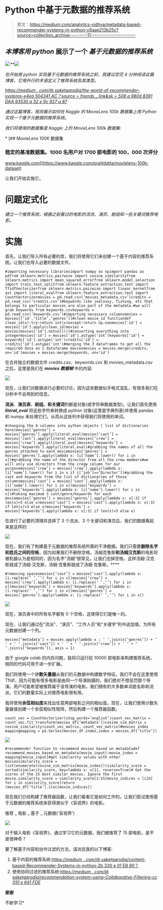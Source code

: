 # Python 中基于元数据的推荐系统

> 原文：<https://medium.com/analytics-vidhya/metadata-based-recommender-systems-in-python-c6aae213b25c?source=collection_archive---------11----------------------->

## *本博客用 python* 展示了一个 ***基于元数据的推荐系统***

*![](img/318fbe1d2ab74c76eed9aec32c98c475.png)**![](img/2a452e7d1f26ed36e04ab948818ec4d5.png)*

*在开始用 python 实现基于元数据的推荐系统之前，我建议您花 4 分钟阅读这篇博客，它用外行的术语定义了推荐系统及其类型。*

*[https://medium . com/@ saketgarodia/the-world-of-recommender-systems-e4ea 504341 AC？source = friends _ link&sk = 508 a 980d 8391 DAA 93530 a 32 e 9c 927 a 87](/@saketgarodia/the-world-of-recommender-systems-e4ea504341ac?source=friends_link&sk=508a980d8391daa93530a32e9c927a87)*

*通过这篇博客，我将展示如何在 Kaggle 的 MovieLens 100k 数据集上用 Python 实现一个基于元数据的推荐系统。*

*我们将使用的数据集是 Kaggle 上的 MovieLens 100k 数据集:*

*[](https://www.kaggle.com/prajitdatta/movielens-100k-dataset) [## MovieLens 100K 数据集

### 稳定的基准数据集。1000 名用户对 1700 部电影的 100，000 次评分

www.kaggle.com](https://www.kaggle.com/prajitdatta/movielens-100k-dataset) 

让我们开始实施它。

# 问题定式化

*建立一个推荐系统，根据之前看过的电影的流派、演员、剧组和一些关键词推荐电影。*

# **实施**

首先，让我们导入所有必要的库，我们将使用它们来创建一个基于内容的推荐系统。让我们也导入必要的数据文件。

```
#importing necessary librariesimport numpy as npimport pandas as pdfrom sklearn.metrics.pairwise import cosine_similarityfrom sklearn.metrics import mean_squared_errorfrom sklearn.model_selection import train_test_splitfrom sklearn.feature_extraction.text import TfidfVectorizerfrom sklearn.metrics.pairwise import linear_kernelfrom ast import literal_evalfrom sklearn.feature_extraction.text import CountVectorizermovies = pd.read_csv(‘movies_metadata.csv’)credits = pd.read_csv(‘credits.csv’)#keywords like jealousy, fishing, etc that belongs to particular movies are also part of the metadata.#we will grab keywords from keywords.csvkeywords = pd.read_csv(‘keywords.csv’)#importing necessary columnsmovies = movies[[‘id’,’title’,’genres’]]#clean movie_id functiondef clean_id(x):try:return int(x)except:return np.nanmovies['id'] = movies['id'].apply(clean_id)movies = movies[movies['id'].notnull()]#converting everything into integermovies['id'] = movies['id'].astype('int')keywords['id'] = keywords['id'].astype('int')credits['id'] = credits['id'].astype('int')#merging the 3 dataframes to get all the required data on 1 datafarame moviesmovies = movies.merge(credits, on='id')movies = movies.merge(keywords, on='id')
```

在合并独立的数据文件 credits.csv、keywords.csv 和 movies_metadata.csv 之后，这里是我们在 ***movies 数据帧*** 中的内容:

![](img/1a81914535e41ff6a411d078dd94b858.png)

现在，让我们对数据进行必要的讨论，因为这些数据似乎格式混乱，有很多我们在分析中不会用到的信息。

**流派**、**演员表**、**剧组、**和**关键词**列都是对象(或字符串数据类型)。让我们首先使用 ***literal_eval*** 将这些字符串转换成 python 对象(这里是字典列表)并使用 pandas 和 numpy 来处理它们，从而从这些列中获得我们将使用的单词。

```
#changing the 4 columns into python objects ( list of dictionaries here)movies[‘genres’] = movies[‘genres’].apply(literal_eval)movies[‘cast’] = movies[‘cast’].apply(literal_eval)movies[‘crew’] = movies[‘crew’].apply(literal_eval)movies[‘keywords’] = movies[‘keywords’].apply(literal_eval)#grabbing the names of all the genres attached to each moviemovies[‘genres’] = movies[‘genres’].apply(lambda x: [i[‘name’].lower() for i in x])#grabbing the name of the director from all the crew members#we will only use directors from the creqw column for our purposemovies[‘crew’] = movies[‘crew’].apply(lambda x: [i[‘name’].lower() for i in x if i[‘job’]==’Director’])#grabbing the cast and keywords from the list of dictionaries of those columnsmovies[‘cast’] = movies[‘cast’].apply(lambda x: [i[‘name’].lower() for i in x])movies[‘keywords’] = movies[‘keywords’].apply(lambda x: [i[‘name’].lower() for i in x])#taking maximum 3 cast/genre/keywords for each moviemovies[‘genres’] = movies[‘genres’].apply(lambda x: x[:3] if len(x)>3 else x)movies[‘cast’] = movies[‘cast’].apply(lambda x: x[:3] if len(x)>3 else x)movies[‘keywords’] = movies[‘keywords’].apply(lambda x: x[:3] if len(x)>3 else x)
```

在进行了必要的清理并选择了 3 个流派、3 个关键词和演员后，我们的数据看起来是这样的:

![](img/038817d523f10a4b966cd5dce937e03a.png)

现在，我们有了构建基于元数据的推荐系统所需的干净数据。我们只需要**删除名字和姓氏之间的空格**，因为如果我们不删除空格，汤姆克鲁斯**和汤姆汉克斯**的电影将被机器认为是相同的，因为名字“汤姆”很常见。让我们去掉空格，这样汤姆·汉克斯就成了汤姆·汉克斯，汤姆·克鲁斯就成了汤姆·克鲁斯。****

```
#removing spacesmovies[‘cast’] = movies[‘cast’].apply(lambda x: [i.replace(‘ ‘,’’) for i in x])movies[‘crew’] = movies[‘crew’].apply(lambda x: [i.replace(‘ ‘,’’) for i in x])movies[‘keywords’] = movies[‘keywords’].apply(lambda x: [i.replace(‘ ‘,’’) for i in x])movies[‘genres’] = movies[‘genres’].apply(lambda x: [i.replace(‘ ‘,’’) for i in x])
```

![](img/295f982d26607f073437058964e5a1d6.png)

现在，演员表中的所有名字都有 0 个空格，这使得它们是唯一的。

现在，让我们通过在“流派”、“演员”、“工作人员”和“关键字”列中追加值，为所有元数据创建一个列。

```
movies[‘metadata’] = movies.apply(lambda x : ‘ ‘.join(x[‘genres’]) + ‘ ‘ + ‘ ‘.join(x[‘cast’]) + ‘ ‘ + ‘ ‘.join(x[‘crew’]) + ‘ ‘ + ‘ ‘.join(x[‘keywords’]), axis = 1)
```

由于 google colab 的内存问题，我将只运行前 10000 部电影来构建推荐系统。相同的代码可用于进一步扩展。

我们将使用一个**计数矢量器**从我们的元数据中构建数字特征。我们不会在这里使用 TfIdf，因为可能有很多电影是由同一个导演拍摄的，我们绝对不想惩罚那个导演。用户可能希望被推荐属于该导演的电影。我们拥有的大多数单词是名称和流派，它们的数量实际上对推荐电影很有用。

我将使用**余弦相似度**来找出任意两部电影之间的相似度。现在，让我们使用计数矢量器值创建一个余弦相似性矩阵，然后构建一个推荐器函数。

```
count_vec = CountVectorizer(stop_words=’english’)count_vec_matrix = count_vec.fit_transform(movies_df[‘metadata’])cosine_sim_matrix = cosine_similarity(count_vec_matrix, count_vec_matrix)#movies index mappingmapping = pd.Series(movies_df.index,index = movies_df[‘title’])
```

![](img/eb31f144fd5d1419e7ea45999c4bb7c5.png)

```
#recommender function to recommend movies based on metadatadef recommend_movies_based_on_metadata(movie_input):movie_index = mapping[movie_input]#get similarity values with other moviessimilarity_score = list(enumerate(cosine_sim_matrix[movie_index]))similarity_score = sorted(similarity_score, key=lambda x: x[1], reverse=True)# Get the scores of the 15 most similar movies. Ignore the first movie.similarity_score = similarity_score[1:15]movie_indices = [i[0] for i in similarity_score]return (movies_df[‘title’].iloc[movie_indices])
```

现在我们已经构建了推荐器函数，让我们看看它是如何工作的。让我们尝试使用基于元数据的推荐系统来获得类似于《盲视界》的电影。

推荐 _ 电影 _ 基于 _ 元数据('盲视界')

![](img/3399a388c2c3a7e11d2fb4685d85c684.png)

对于输入电影《盲视界》，通过学习它的元数据，我们被推荐了 15 部电影。是不是很神奇？

要了解基于内容和协作过滤的方法，请浏览我的以下博客:

1.  基于内容的推荐系统:[https://medium . com/@ saketgarodia/content-based-Recommender-Systems-in-python-2b 330 e 01 EB 80？](/@saketgarodia/content-based-recommender-systems-in-python-2b330e01eb80?source=friends_link&sk=339a4eaa360453fe6952a10190ec5e9e)
2.  使用协同过滤的推荐系统:[*https://medium . com/@ saketgarodia/recommendation-system-using-Collaborative-Filtering-cc 310 e 641 FDE*](/@saketgarodia/recommendation-system-using-collaborative-filtering-cc310e641fde)

**谢谢**

不断学习*